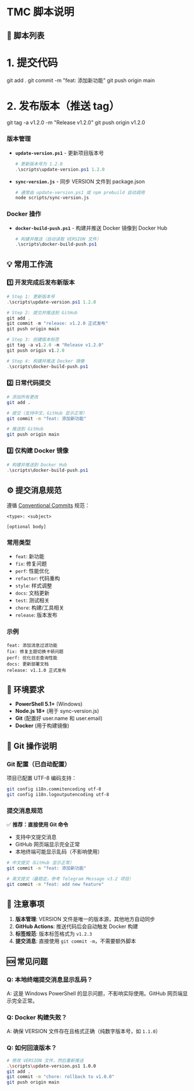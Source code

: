 # TMC 脚本说明

## 📁 脚本列表

# 1. 提交代码
git add .
git commit -m "feat: 添加新功能"
git push origin main

# 2. 发布版本（推送 tag）
git tag -a v1.2.0 -m "Release v1.2.0"
git push origin v1.2.0

### 版本管理
- **`update-version.ps1`** - 更新项目版本号
  ```powershell
  # 更新版本号为 1.2.0
  .\scripts\update-version.ps1 1.2.0
  ```

- **`sync-version.js`** - 同步 VERSION 文件到 package.json
  ```bash
  # 通常由 update-version.ps1 或 npm prebuild 自动调用
  node scripts/sync-version.js
  ```

### Docker 操作
- **`docker-build-push.ps1`** - 构建并推送 Docker 镜像到 Docker Hub
  ```powershell
  # 构建并推送（自动读取 VERSION 文件）
  .\scripts\docker-build-push.ps1
  ```

## 💡 常用工作流

### 1️⃣ 开发完成后发布新版本

```powershell
# Step 1: 更新版本号
.\scripts\update-version.ps1 1.2.0

# Step 2: 提交并推送到 GitHub
git add .
git commit -m "release: v1.2.0 正式发布"
git push origin main

# Step 3: 创建版本标签
git tag -a v1.2.0 -m "Release v1.2.0"
git push origin v1.2.0

# Step 4: 构建并推送 Docker 镜像
.\scripts\docker-build-push.ps1
```

### 2️⃣ 日常代码提交

```bash
# 添加所有更改
git add .

# 提交（支持中文，GitHub 显示正常）
git commit -m "feat: 添加新功能"

# 推送到 GitHub
git push origin main
```

### 3️⃣ 仅构建 Docker 镜像

```powershell
# 构建并推送到 Docker Hub
.\scripts\docker-build-push.ps1
```

## ⚙️ 提交消息规范

遵循 [Conventional Commits](https://www.conventionalcommits.org/) 规范：

```
<type>: <subject>

[optional body]
```

### 常用类型
- `feat`: 新功能
- `fix`: 修复问题
- `perf`: 性能优化
- `refactor`: 代码重构
- `style`: 样式调整
- `docs`: 文档更新
- `test`: 测试相关
- `chore`: 构建/工具相关
- `release`: 版本发布

### 示例
```
feat: 添加消息过滤功能
fix: 修复主题切换卡顿问题
perf: 优化日志查询性能
docs: 更新部署文档
release: v1.1.0 正式发布
```

## 🔧 环境要求

- **PowerShell 5.1+** (Windows)
- **Node.js 18+** (用于 sync-version.js)
- **Git** (配置好 user.name 和 user.email)
- **Docker** (用于构建镜像)

## 📝 Git 操作说明

### Git 配置（已自动配置）
项目已配置 UTF-8 编码支持：
```bash
git config i18n.commitencoding utf-8
git config i18n.logoutputencoding utf-8
```

### 提交消息规范
✅ **推荐：直接使用 Git 命令**
- 支持中文提交消息
- GitHub 网页端显示完全正常
- 本地终端可能显示乱码（不影响使用）

```bash
# 中文提交（GitHub 显示正常）
git commit -m "feat: 添加新功能"

# 英文提交（最稳定，参考 Telegram Message v3.2 项目）
git commit -m "feat: add new feature"
```

## 📝 注意事项

1. **版本管理**: VERSION 文件是唯一的版本源，其他地方自动同步
2. **GitHub Actions**: 推送代码后会自动触发 Docker 构建
3. **标签规范**: 版本标签格式为 `v1.2.3`
4. **提交消息**: 直接使用 `git commit -m`，不需要额外脚本

## 🆘 常见问题

### Q: 本地终端提交消息显示乱码？
A: 这是 Windows PowerShell 的显示问题，不影响实际使用。GitHub 网页端显示完全正常。

### Q: Docker 构建失败？
A: 确保 VERSION 文件存在且格式正确（纯数字版本号，如 `1.1.0`）

### Q: 如何回滚版本？
```bash
# 修改 VERSION 文件，然后重新推送
.\scripts\update-version.ps1 1.0.0
git add .
git commit -m "chore: rollback to v1.0.0"
git push origin main
```
